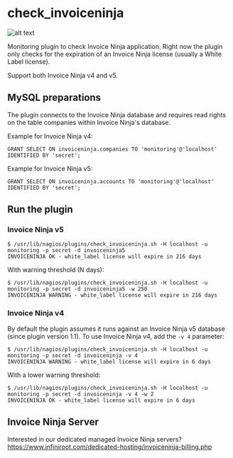 # check_invoiceninja
![alt text](https://www.infiniroot.com/graph/news/973-infiniroot-invoiceninja.png)

Monitoring plugin to check Invoice Ninja application. Right now the plugin only checks for the expiration of an Invoice Ninja license (usually a White Label license).

Support both Invoice Ninja v4 and v5. 


## MySQL preparations
The plugin connects to the Invoice Ninja database and requires read rights on the table companies within Invoice Ninja's database.

Example for Invoice Ninja v4:

```
GRANT SELECT ON invoiceninja.companies TO 'monitoring'@'localhost' IDENTIFIED BY 'secret';
```

Example for Invoice Ninja v5:

```
GRANT SELECT ON invoiceninja.accounts TO 'monitoring'@'localhost' IDENTIFIED BY 'secret';
```


## Run the plugin

### Invoice Ninja v5

```
$ /usr/lib/nagios/plugins/check_invoiceninja.sh -H localhost -u monitoring -p secret -d invoiceninja5
INVOICENINJA OK - white_label license will expire in 216 days
```

With warning threshold (N days):

```
$ /usr/lib/nagios/plugins/check_invoiceninja.sh -H localhost -u monitoring -p secret -d invoiceninja5 -w 250
INVOICENINJA WARNING - white_label license will expire in 216 days
```

### Invoice Ninja v4

By default the plugin assumes it runs against an Invoice Ninja v5 database (since plugin version 1.1). To use Invoice Ninja v4, add the `-v 4` parameter:

```
$ /usr/lib/nagios/plugins/check_invoiceninja.sh -H localhost -u monitoring -p secret -d invoiceninja -v 4
INVOICENINJA WARNING - white_label license will expire in 6 days
```

With a lower warning threshold:

```
$ /usr/lib/nagios/plugins/check_invoiceninja.sh -H localhost -u monitoring -p secret -d invoiceninja -v 4 -w 2
INVOICENINJA OK - white_label license will expire in 6 days
```



## Invoice Ninja Server

Interested in our dedicated managed Invoice Ninja servers? https://www.infiniroot.com/dedicated-hosting/invoiceninja-billing.php
